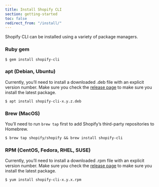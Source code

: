 ```yaml
---
title: Install Shopify CLI
section: getting-started
toc: false
redirect_from: "/install/"
---
```


Shopify CLI can be installed using a variety of package managers.

### Ruby gem

```console
$ gem install shopify-cli
```

### apt (Debian, Ubuntu)

Currently, you’ll need to install a downloaded .deb file with an explicit version number. Make sure you check the [release page](#) to make sure you install the latest package.

```console
$ apt install shopify-cli-x.y.z.deb
```

### Brew (MacOS)

You’ll need to run `brew tap` first to add Shopify’s third-party repositories to Homebrew.

```console
$ brew tap shopify/shopify && brew install shopify-cli
```

### RPM (CentOS, Fedora, RHEL, SUSE)

Currently, you’ll need to install a downloaded .rpm file with an explicit version number. Make sure you check the [release page](#) to make sure you install the latest package.

```console
$ yum install shopify-cli-x.y.x.rpm
```